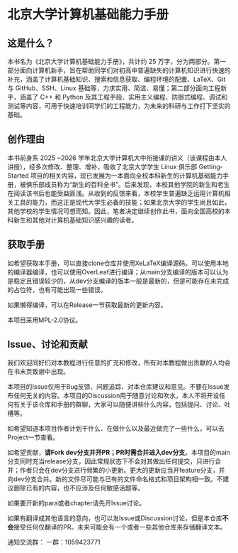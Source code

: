 # 北京大学计算机基础能力手册

## 这是什么？

本书名为《北京大学计算机基础能力手册》，共计约 25 万字，分为两部分。第一部分面向计算机新手，旨在帮助同学们对初高中普遍缺失的计算机知识进行快速的补充，涵盖了计算机基础知识、搜索和信息获取、编程环境的配置、LaTeX、Git 与 GitHub、SSH、Linux 基础等，力求实用、简洁、易懂；第二部分面向工程新手，涵盖了 C++ 和 Python 及其工程手段、实用主义编程、防御式编程、调试和测试等内容，可用于快速培训同学们的工程能力，为未来的科研与工作打下坚实的基础。

## 创作理由

本书前身系 2025 ~2026 学年北京大学计算机大中衔接课的讲义（该课程由本人讲授），经多次修改、整理、增补，吸收了北京大学学生 Linux 俱乐部 Getting‐Started 项目的相关内容，现已发展为一本面向全校本科新生的计算机基础能力手册，被俱乐部成员称为“新生的百科全书”。后来发现，本校其他学院的新生和老生在阅读该书后也能受益匪浅。从收到的反馈来看，本校学生普遍缺乏运用计算机相关工具的能力，而这正是现代大学生必备的技能；如果北京大学的学生尚且如此，其他学校的学生情况可想而知。因此，笔者决定继续创作此书，面向全国高校的本科新生和其他对计算机基础知识感兴趣的读者。

## 获取手册

如希望获取本手册，可以直接clone仓库并使用XeLaTeX编译源码。可以使用本地的编译器编译，也可以使用OverLeaf进行编译；从main分支编译的版本可以认为是稳定且错误较少的，从dev分支编译的版本一般是最新的，但是可能存在未完成的占位符，也有可能出现一些错误。

如果懒得编译，可以在Release一节获取最新的更新内容。

本项目采用MPL-2.0协议。

## Issue、讨论和贡献

我们欢迎同好们对本教程进行任意的扩充和修改，所有对本教程做出贡献的人均会在书末页致谢中出现。

本项目的Issue仅用于Bug反馈、问题追踪、对本仓库建议和意见。不要在Issue发布任何无关的内容。本项目的Discussion用于随意讨论和吹水，本人不将开设任何有关于该仓库和手册的群聊，大家可以随便讲些什么内容，包括提问、讨论、吐槽等。

如希望知道本项目作者计划干什么、在做什么以及最近做完了一些什么，可以去Project一节查看。

如希望贡献，**请Fork dev分支并开PR；PR时需合并进入dev分支**。本项目的main分支同时充当release分支，因此常规状态下不会对其做出任何提交，只进行合并；作者只会在dev分支进行频繁的小更新。更大的更新应当开feature分支，并向dev分支合并。新的文件尽可能与已有的文件命名格式和项目架构相一致。不建议删除已有的内容，也不应涉及任何敏感话题等。

如果要开新的para或者chapter请先开Issue讨论。

如果有翻译成其他语言的意向，也可以发Issue或Discussion讨论，但是本仓库**不会**接受任何仅翻译的PR。未来可能会有一个或者一些其他仓库来存储翻译文本。

通知交流群：
一群：1059423771
